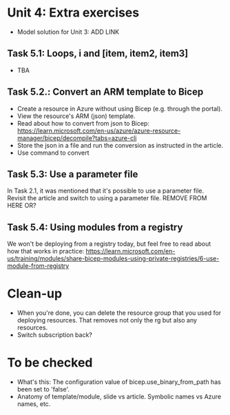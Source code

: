 # Unit 4: Extra exercises

- Model solution for Unit 3: ADD LINK

## Task 5.1: Loops, i and [item, item2, item3]
- TBA

## Task 5.2.: Convert an ARM template to Bicep
- Create a resource in Azure without using Bicep (e.g. through the portal).
- View the resource's ARM (json) template.
- Read about how to convert from json to Bicep: https://learn.microsoft.com/en-us/azure/azure-resource-manager/bicep/decompile?tabs=azure-cli
- Store the json in a file and run the conversion as instructed in the article.
- Use command to convert

## Task 5.3: Use a parameter file

In Task 2.1, it was mentioned that it's possible to use a parameter file. Revisit the article and switch to using a parameter file.
REMOVE FROM HERE OR?

## Task 5.4: Using modules from a registry

We won't be deploying from a registry today, but feel free to read about how that works in practice: https://learn.microsoft.com/en-us/training/modules/share-bicep-modules-using-private-registries/6-use-module-from-registry

# Clean-up

- When you're done, you can delete the resource group that you used for deploying resources. That removes not only the rg but also any resources.
- Switch subscription back?



# To be checked
- What's this: The configuration value of bicep.use_binary_from_path has been set to 'false'.
- Anatomy of template/module, slide vs article. Symbolic names vs Azure names, etc.
